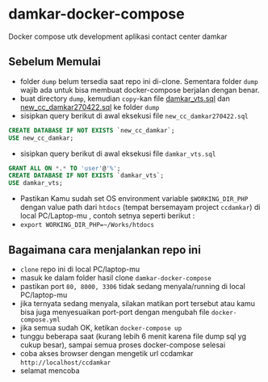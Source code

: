 # damkar-docker-compose
Docker compose utk development aplikasi contact center damkar

## Sebelum Memulai
- folder `dump` belum tersedia saat repo ini di-clone. Sementara folder `dump` wajib ada untuk bisa membuat docker-compose berjalan dengan benar.
- buat directory `dump`, kemudian `copy`-kan file [damkar_vts.sql](https://drive.google.com/file/d/17DJdN9fUyCV4ybsFZfB9XbEjcnofMEQx/view?usp=sharing) dan [new_cc_damkar270422.sql](https://drive.google.com/file/d/1Ewi3sdPkeFZNhJkwB5uvjH7X4Ub2nEOg/view?usp=sharing) ke folder `dump`
- sisipkan query berikut di awal eksekusi file `new_cc_damkar270422.sql`
```sql
CREATE DATABASE IF NOT EXISTS `new_cc_damkar`;
USE new_cc_damkar;
```
- sisipkan query berikut di awal eksekusi file `damkar_vts.sql`
```sql
GRANT ALL ON *.* TO 'user'@'%';
CREATE DATABASE IF NOT EXISTS `damkar_vts`;
USE damkar_vts;
```
- Pastikan Kamu sudah set OS environment variable `$WORKING_DIR_PHP` dengan value path dari `htdocs` (tempat bersemayam project `ccdamkar`) di local PC/Laptop-mu , contoh setnya seperti berikut : 
- `export WORKING_DIR_PHP=~/Works/htdocs`

## Bagaimana cara menjalankan repo ini
- `clone` repo ini di local PC/laptop-mu
- masuk ke dalam folder hasil clone `damkar-docker-compose`
- pastikan port `80, 8000, 3306` tidak sedang menyala/running di local PC/laptop-mu
- jika ternyata sedang menyala, silakan matikan port tersebut atau kamu bisa juga menyesuaikan port-port dengan mengubah file `docker-compose.yml`
- jika semua sudah OK, ketikan `docker-compose up`
- tunggu beberapa saat (kurang lebih 6 menit karena file dump sql yg cukup besar), sampai semua proses docker-compose selesai
- coba akses browser dengan mengetik url ccdamkar `http://localhost/ccdamkar`
- selamat mencoba
